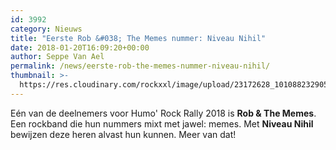 ```yaml
---
id: 3992
category: Nieuws
title: "Eerste Rob &#038; The Memes nummer: Niveau Nihil"
date: 2018-01-20T16:09:20+00:00
author: Seppe Van Ael
permalink: /news/eerste-rob-the-memes-nummer-niveau-nihil/
thumbnail: >-
  https://res.cloudinary.com/rockxxl/image/upload/23172628_1010882329054165_5908458747320304473_n.png
---
```

Eén van de deelnemers voor Humo' Rock Rally 2018 is **Rob & The Memes**. Een rockband die hun nummers mixt met jawel: memes. Met **Niveau Nihil** bewijzen deze heren alvast hun kunnen. Meer van dat!
